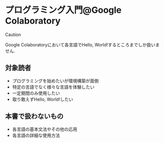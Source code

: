 # プログラミング入門@Google Colaboratory

> [!CAUTION]
> Google Colaboratoryにおいて各言語でHello, World!するところまでしか扱いません.

## 対象読者

- プログラミングを始めたいが環境構築が面倒
- 特定の言語でなく様々な言語を体験したい
- 一定期間のみ使用したい
- 取り敢えずHello, World!したい

## 本書で扱わないもの

- 各言語の基本文法やその他の応用
- 各言語の詳細な使用方法
  